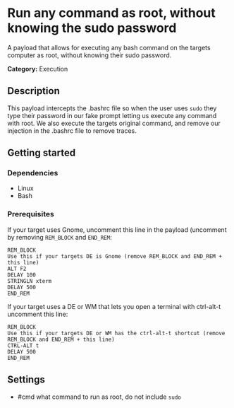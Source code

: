 # Run any command as root, without knowing the sudo password

A payload that allows for executing any bash command on the targets computer as root, without knowing their sudo password.

**Category:** Execution

## Description

This payload intercepts the .bashrc file so when the user uses `sudo` they type their password in our fake prompt letting us execute any command with root.
We also execute the targets original command, and remove our injection in the .bashrc file to remove traces.

## Getting started

### Dependencies
- Linux
- Bash

### Prerequisites

If your target uses Gnome, uncomment this line in the payload (uncomment by removing `REM_BLOCK` and `END_REM`:
```
REM_BLOCK
Use this if your targets DE is Gnome (remove REM_BLOCK and END_REM + this line)
ALT F2
DELAY 100
STRINGLN xterm
DELAY 500
END_REM
```

If your target uses a DE or WM that lets you open a terminal with ctrl-alt-t uncomment this line:
```
REM_BLOCK
Use this if your targets DE or WM has the ctrl-alt-t shortcut (remove REM_BLOCK and END_REM + this line)
CTRL-ALT t
DELAY 500
END_REM
```

## Settings
- #cmd what command to run as root, do not include `sudo`
